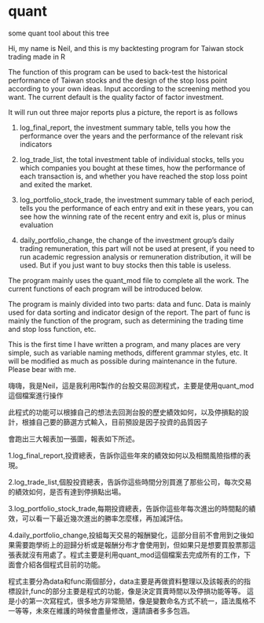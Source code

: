# quant
some quant tool about this tree

Hi, my name is Neil, and this is my backtesting program for Taiwan stock trading made in R

The function of this program can be used to back-test the historical performance of Taiwan stocks and the design of the stop loss point according to your own ideas. Input according to the screening method you want. The current default is the quality factor of factor investment.

It will run out three major reports plus a picture, the report is as follows

1. log_final_report, the investment summary table, tells you how the performance over the years and the performance of the relevant risk indicators

2. log_trade_list, the total investment table of individual stocks, tells you which companies you bought at these times, how the performance of each transaction is, and whether you have reached the stop loss point and exited the market.

3. log_portfolio_stock_trade, the investment summary table of each period, tells you the performance of each entry and exit in these years, you can see how the winning rate of the recent entry and exit is, plus or minus evaluation

4.  daily_portfolio_change, the change of the investment group’s daily trading remuneration, this part will not be used at present, if you need to run academic regression analysis or remuneration distribution, it will be used.
But if you just want to buy stocks then this table is useless.

The program mainly uses the quant_mod file to complete all the work. The current functions of each program will be introduced below.

The program is mainly divided into two parts: data and func. Data is mainly used for data sorting and indicator design of the report.
The part of func is mainly the function of the program, such as determining the trading time and stop loss function, etc.

This is the first time I have written a program, and many places are very simple, such as variable naming methods, different grammar styles, etc. It will be modified as much as possible during maintenance in the future. Please bear with me.


嗨嗨，我是Neil，這是我利用R製作的台股交易回測程式，主要是使用quant_mod這個檔案進行操作

此程式的功能可以根據自己的想法去回測台股的歷史績效如何，以及停損點的設計，根據自己要的篩選方式輸入，目前預設是因子投資的品質因子

會跑出三大報表加一張圖，報表如下所述。

1.log_final_report,投資總表，告訴你這些年來的績效如何以及相關風險指標的表現。

2.log_trade_list,個股投資總表，告訴你這些時間分別買進了那些公司，每次交易的績效如何，是否有達到停損點出場。

3.log_portfolio_stock_trade,每期投資總表，告訴你這些年每次進出的時間點的績效，可以看一下最近幾次進出的勝率怎麼樣，再加減評估。

4.daily_portfolio_change,投組每天交易的報酬變化，這部分目前不會用到之後如果需要跑學術上的迴歸分析或是報酬分布才會使用到，但如果只是想要買股票那這張表就沒有用處了。程式主要是利用quant_mod這個檔案去完成所有的工作，下面會介紹各個程式目前的功能。

程式主要分為data和func兩個部分，data主要是再做資料整理以及該報表的的指標設計,func的部分主要是程式的功能，像是決定買賣時間以及停損功能等等。
這是小的第一次寫程式，很多地方非常簡陋，像是變數命名方式不統一，語法風格不一等等，未來在維護的時候會盡量修改，還請讀者多多包涵。

